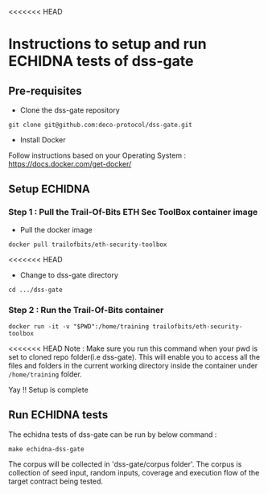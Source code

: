 <<<<<<< HEAD
# Instructions to setup and run ECHIDNA tests of dss-gate

## Pre-requisites

- Clone the dss-gate repository

 `git clone git@github.com:deco-protocol/dss-gate.git`

- Install Docker

Follow instructions based on your Operating System : https://docs.docker.com/get-docker/


## Setup ECHIDNA

### Step 1 : Pull the Trail-Of-Bits ETH Sec ToolBox container image

- Pull the docker image

`docker pull trailofbits/eth-security-toolbox`

<<<<<<< HEAD
- Change to dss-gate directory

`cd .../dss-gate`

### Step 2 : Run the Trail-Of-Bits container

`docker run -it -v "$PWD":/home/training trailofbits/eth-security-toolbox`

<<<<<<< HEAD
Note : Make sure you run this command when your pwd is set to cloned repo folder(i.e dss-gate). This will enable you to access all the files and folders in the current working directory inside the container under `/home/training` folder.

Yay !! Setup is complete

## Run ECHIDNA tests

The echidna tests of dss-gate can be run by below command :

`make echidna-dss-gate`

The corpus will be collected in 'dss-gate/corpus folder'. The corpus is collection of seed input, random inputs, coverage and execution flow of the target contract being tested.
